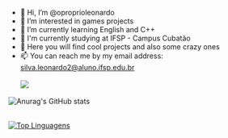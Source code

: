 - 👋 Hi, I’m @oproprioleonardo
- 👀 I’m interested in games projects
- 🌱 I’m currently learning English and C++
- 🏫 I'm currently studying at IFSP - Campus Cubatão
- 💞️ Here you will find cool projects and also some crazy ones
- 📫 You can reach me by my email address: silva.leonardo2@aluno.ifsp.edu.br
<br> <br>
![](https://komarev.com/ghpvc/?username=oproprioleonardo&style=for-the-badge)

![Anurag's GitHub stats](https://github-readme-stats.vercel.app/api?username=oproprioleonardo&show_icons=true&include_all_commits=true) <br> <br>

[![Top Linguagens](https://github-readme-stats.vercel.app/api/top-langs/?username=oproprioleonardo)](https://github.com/anuraghazra/github-readme-stats)


